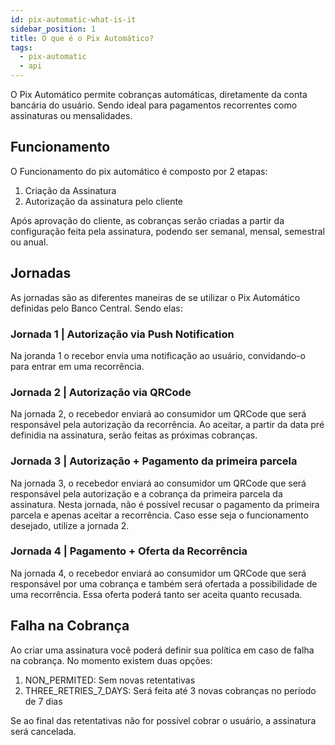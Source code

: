 ```yaml
---
id: pix-automatic-what-is-it
sidebar_position: 1
title: O que é o Pix Automático?
tags:
  - pix-automatic
  - api
---
```


O Pix Automático permite cobranças automáticas, diretamente da conta bancária do usuário. Sendo ideal para pagamentos recorrentes como assinaturas ou mensalidades.

## Funcionamento

O Funcionamento do pix automático é composto por 2 etapas:

1. Criação da Assinatura
2. Autorização da assinatura pelo cliente

Após aprovação do cliente, as cobranças serão criadas a partir da configuração feita pela assinatura, podendo ser semanal, mensal, semestral ou anual.

## Jornadas

As jornadas são as diferentes maneiras de se utilizar o Pix Automático definidas pelo Banco Central. Sendo elas:

### Jornada 1 | Autorização via Push Notification

Na joranda 1 o recebor envia uma notificação ao usuário, convidando-o para entrar em uma recorrência.

### Jornada 2 | Autorização via QRCode

Na jornada 2, o recebedor enviará ao consumidor um QRCode que será responsável pela autorização da recorrência. Ao aceitar, a partir da data pré definidia na assinatura, serão feitas as próximas cobranças.

### Jornada 3 | Autorização + Pagamento da primeira parcela

Na jornada 3, o recebedor enviará ao consumidor um QRCode que será responsável pela autorização e a cobrança da primeira parcela da assinatura. Nesta jornada, não é possível recusar o pagamento da primeira parcela e apenas aceitar a recorrência. Caso esse seja o funcionamento desejado, utilize a jornada 2.

### Jornada 4 | Pagamento + Oferta da Recorrência

Na jornada 4, o recebedor enviará ao consumidor um QRCode que será responsável por uma cobrança e também será ofertada a possibilidade de uma recorrência. Essa oferta poderá tanto ser aceita quanto recusada.

## Falha na Cobrança

Ao criar uma assinatura você poderá definir sua política em caso de falha na cobrança. No momento existem duas opções:

1. NON_PERMITED: Sem novas retentativas
2. THREE_RETRIES_7_DAYS: Será feita até 3 novas cobranças no período de 7 dias

Se ao final das retentativas não for possível cobrar o usuário, a assinatura será cancelada.